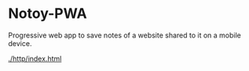 # Notoy-PWA

Progressive web app to save notes of a website shared to it on a mobile device.

[./http/index.html](./http/index.html)
